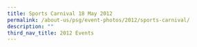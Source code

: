 ```yaml
---
title: Sports Carnival 18 May 2012
permalink: /about-us/psg/event-photos/2012/sports-carnival/
description: ""
third_nav_title: 2012 Events
---
```

